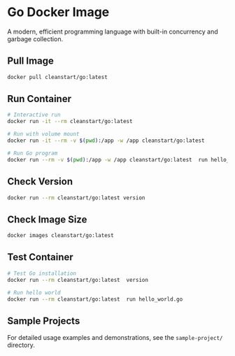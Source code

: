 # Go Docker Image

A modern, efficient programming language with built-in concurrency and garbage collection.

## Pull Image
```bash
docker pull cleanstart/go:latest
```

## Run Container
```bash
# Interactive run
docker run -it --rm cleanstart/go:latest

# Run with volume mount
docker run -it --rm -v $(pwd):/app -w /app cleanstart/go:latest

# Run Go program
docker run --rm -v $(pwd):/app -w /app cleanstart/go:latest  run hello_world.go
```

## Check Version
```bash
docker run --rm cleanstart/go:latest version
```

## Check Image Size
```bash
docker images cleanstart/go:latest
```

## Test Container
```bash
# Test Go installation
docker run --rm cleanstart/go:latest  version

# Run hello world
docker run --rm cleanstart/go:latest  run hello_world.go
```

## Sample Projects
For detailed usage examples and demonstrations, see the `sample-project/` directory.


